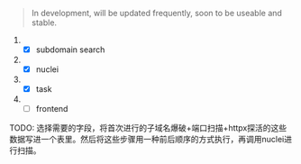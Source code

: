 > In development, will be updated frequently, soon to be useable and stable.

1. - [x] subdomain search
2. - [x] nuclei
3. - [x] task
4. - [ ] frontend

TODO:
  选择需要的字段，将首次进行的子域名爆破+端口扫描+httpx探活的这些
数据写进一个表里。然后将这些步骤用一种前后顺序的方式执行，再调用nuclei进行扫描。